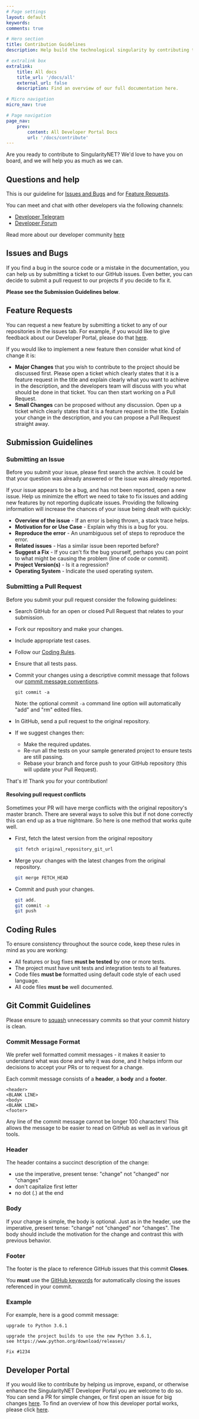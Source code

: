 ```yaml
---
# Page settings
layout: default
keywords:
comments: true

# Hero section
title: Contribution Guidelines
description: Help build the technological singularity by contributing to the SingularityNET project.

# extralink box
extralink:
    title: All docs
    title_url: '/docs/all'
    external_url: false
    description: Find an overview of our full documentation here.

# Micro navigation
micro_nav: true

# Page navigation
page_nav:
    prev:
        content: All Developer Portal Docs
        url: '/docs/contribute'
---
```


Are you ready to contribute to SingularityNET? We'd love to have you on board, and we will help you as much as we can. 

## Questions and help
This is our guideline for [Issues and Bugs](#issues-and-bugs) and for [Feature Requests](#feature-requests).

You can meet and chat with other developers via the following channels:
* [Developer Telegram](https://t.me/AGIDevelopers)
* [Developer Forum](https://community.singularitynet.io/c/developers)

Read more about our developer community [here](/sheet#community)

## Issues and Bugs
If you find a bug in the source code or a mistake in the documentation, you can help us by submitting a ticket to our GitHub issues. Even better, you can decide to submit a pull request to our projects if you decide to fix it.

**Please see the Submission Guidelines below**.

## Feature Requests
You can request a new feature by submitting a ticket to any of our repositories in the issues tab. For example, if you would like to give feedback about our Developer Portal, please do that [here](https://github.com/singnet/dev-portal/issues).

If you would like to implement a new feature then consider what kind of change it is:
-   **Major Changes** that you wish to contribute to the project should be discussed first. Please open a ticket which clearly states that it is a feature request in the title and explain clearly what you want to achieve in the description, and the developers team will discuss with you what should be done in that ticket. You can then start working on a Pull Request.
-   **Small Changes** can be proposed without any discussion. Open up a ticket which clearly states that it is a feature request in the title. Explain your change in the description, and you can propose a Pull Request straight away.

## Submission Guidelines

### Submitting an Issue
Before you submit your issue, please first search the archive. It could be that your question was already answered or the issue was already reported.

If your issue appears to be a bug, and has not been reported, open a new issue. Help us minimize the effort we need to take to fix issues and adding new features by not reporting duplicate issues. Providing the following information will increase the chances of your issue being dealt with quickly:

-   **Overview of the issue** - If an error is being thrown, a stack trace helps.
-   **Motivation for or Use Case** - Explain why this is a bug for you.
-   **Reproduce the error** - An unambiguous set of steps to reproduce the error.
-   **Related issues** - Has a similar issue been reported before?
-   **Suggest a Fix** - If you can't fix the bug yourself, perhaps you can point to what might be causing the problem (line of code or commit).
-   **Project Version(s)** - Is it a regression?
-   **Operating System** - Indicate the used operating system.

### Submitting a Pull Request
Before you submit your pull request consider the following guidelines:

-   Search GitHub for an open or closed Pull Request that relates to your submission.
-   Fork our repository and make your changes.
-   Include appropriate test cases.
-   Follow our [Coding Rules](#coding-rules).
-   Ensure that all tests pass.
-   Commit your changes using a descriptive commit message that follows our
    [commit message conventions](#commit-message-format).

    ```shell
    git commit -a
    ```

    Note: the optional commit `-a` command line option will automatically "add" and "rm" edited files.

-   In GitHub, send a pull request to the original repository.
-   If we suggest changes then:

    -   Make the required updates.
    -   Re-run all the tests on your sample generated project to ensure tests are still passing.
    -   Rebase your branch and force push to your GitHub repository (this will update your Pull Request).

That's it! Thank you for your contribution!

#### Resolving pull request conflicts
Sometimes your PR will have merge conflicts with the original repository's master branch. There are several ways to solve this but if not done correctly this can end up as a true nightmare. So here is one method that works quite well.

-   First, fetch the latest version from the original repository

    ```bash
    git fetch original_repository_git_url
    ```

-   Merge your changes with the latest changes from the original repository.

    ```bash
    git merge FETCH_HEAD
    ```

-   Commit and push your changes.

    ```bash
    git add.
    git commit -a
    git push
    ```

## Coding Rules
To ensure consistency throughout the source code, keep these rules in mind as you are working:

-   All features or bug fixes **must be tested** by one or more tests.
-   The project must have unit tests and integration tests to all features.
-   Code files **must be** formatted using default code style of each used language.
-   All code files **must be** well documented.

## Git Commit Guidelines
Please ensure to [squash](https://help.github.com/articles/about-git-rebase/#commands-available-while-rebasing) unnecessary commits so that your commit history is clean.

### Commit Message Format
We prefer well formatted commit messages - it makes it easier to understand what was done and why it was done, and it helps inform our decisions to accept your PRs or to request for a change.

Each commit message consists of a **header**, a **body** and a **footer**.

```
<header>
<BLANK LINE>
<body>
<BLANK LINE>
<footer>
```

Any line of the commit message cannot be longer 100 characters! This allows the message to be easier
to read on GitHub as well as in various git tools.

### Header
The header contains a succinct description of the change:

-   use the imperative, present tense: "change" not "changed" nor "changes"
-   don't capitalize first letter
-   no dot (.) at the end

### Body
If your change is simple, the body is optional. Just as in the header, use the imperative, present tense: "change" not "changed" nor "changes". The body should include the motivation for the change and contrast this with previous behavior.

### Footer
The footer is the place to reference GitHub issues that this commit **Closes**.

You **must** use the [GitHub keywords](https://help.github.com/articles/closing-issues-via-commit-messages) for
automatically closing the issues referenced in your commit.

### Example
For example, here is a good commit message:

```
upgrade to Python 3.6.1

upgrade the project builds to use the new Python 3.6.1,
see https://www.python.org/download/releases/

Fix #1234
```

## Developer Portal
If you would like to contribute by helping us improve, expand, or otherwise enhance the SingularityNET Developer Portal you are welcome to do so. You can send a PR for simple changes, or first open an issue for big changes [here](https://github.com/singnet/dev-portal/issues). To find an overview of how this developer portal works, please click [here](/docs/contribute).
